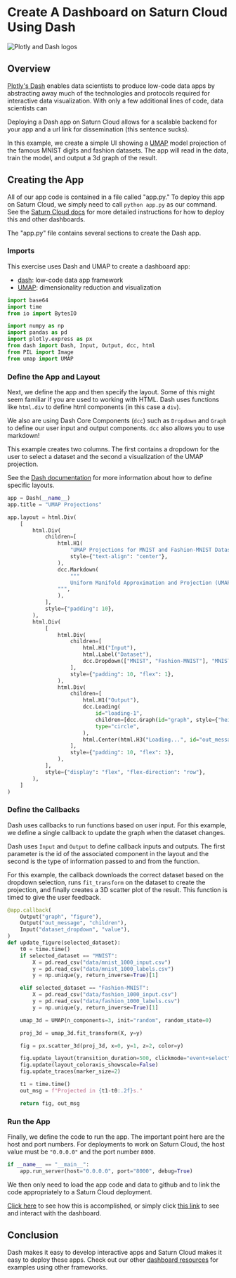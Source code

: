 # Create A Dashboard on Saturn Cloud Using Dash

![Plotly and Dash logos](https://saturn-public-assets.s3.us-east-2.amazonaws.com/example-resources/plotly_dash_logo.png)

## Overview
[Plotly's Dash](https://dash.plotly.com/) enables data scientists to produce low-code data apps by abstracting away much of the technologies and protocols required for interactive data visualization. With only a few additional lines of code, data scientists can 

Deploying a Dash app on Saturn Cloud allows for a scalable backend for your app and a url link for dissemination (this sentence sucks).

In this example, we create a simple UI showing a [UMAP](https://umap-learn.readthedocs.io/en/latest/) model projection of the famous MNIST digits and fashion datasets. The app will read in the data, train the model, and output a 3d graph of the result.

## Creating the App
All of our app code is contained in a file called "app.py." To deploy this app on Saturn Cloud, we simply need to call `python app.py` as our command. See the [Saturn Cloud docs](https://saturncloud.io/docs/examples/dashboards/dashboard/) for more detailed instructions for how to deploy this and other dashboards.

The "app.py" file contains several sections to create the Dash app. 

### Imports

This exercise uses Dash and UMAP to create a dashboard app:
* [dash](https://dash.plotly.com/): low-code data app framework
* [UMAP](https://umap-learn.readthedocs.io/en/latest/): dimensionality reduction and visualization

``` python
import base64
import time
from io import BytesIO

import numpy as np
import pandas as pd
import plotly.express as px
from dash import Dash, Input, Output, dcc, html
from PIL import Image
from umap import UMAP
```
### Define the App and Layout

Next, we define the app and then specify the layout. Some of this might seem familiar if you are used to working with HTML. Dash uses functions like `html.div` to define html components (in this case a `div`). 

We also are using Dash Core Components (`dcc`) such as `Dropdown` and `Graph` to define our user input and output components. `dcc` also allows you to use markdown!

This example creates two columns. The first contains a dropdown for the user to select a dataset and the second a visualization of the UMAP projection.

See the [Dash documentation](https://dash.plotly.com/) for more information about how to define specific layouts.

``` python
app = Dash(__name__)
app.title = "UMAP Projections"

app.layout = html.Div(
    [
        html.Div(
            children=[
                html.H1(
                    "UMAP Projections for MNIST and Fashion-MNIST Datasets",
                    style={"text-align": "center"},
                ),
                dcc.Markdown(
                    """
                    Uniform Manifold Approximation and Projection (UMAP) is a general-purpose dimension reduction algorithm. Similar to t-distributed stochastic neighbor embedding (t-SNE), you can use UMAP to visualize the relationships between datapoints. In this example, we are training a three-component UMAP model on MNIST datasets and then displaying the 3D graph of the result. The color of the point in the graph is based on the label. In the resulting graph, blobs of colors show that UMAP correctly clustered the datapoints.
                """,
                ),
            ],
            style={"padding": 10},
        ),
        html.Div(
            [
                html.Div(
                    children=[
                        html.H1("Input"),
                        html.Label("Dataset"),
                        dcc.Dropdown(["MNIST", "Fashion-MNIST"], "MNIST", id="dataset_dropdown"),
                    ],
                    style={"padding": 10, "flex": 1},
                ),
                html.Div(
                    children=[
                        html.H1("Output"),
                        dcc.Loading(
                            id="loading-1",
                            children=[dcc.Graph(id="graph", style={"height": "60vh"})],
                            type="circle",
                        ),
                        html.Center(html.H3("Loading...", id="out_message")),
                    ],
                    style={"padding": 10, "flex": 3},
                ),
            ],
            style={"display": "flex", "flex-direction": "row"},
        ),
    ]
)
```

### Define the Callbacks
Dash uses callbacks to run functions based on user input. For this example, we define a single callback to update the graph when the dataset changes.

Dash uses `Input` and `Output` to define callback inputs and outputs. The first parameter is the id of the associated component in the layout and the second is the type of information passed to and from the function.

For this example, the callback downloads the correct dataset based on the dropdown selection, runs `fit_transform` on the dataset to create the projection, and finally creates a 3D scatter plot of the result. This function is timed to give the user feedback. 

``` python
@app.callback(
    Output("graph", "figure"),
    Output("out_message", "children"),
    Input("dataset_dropdown", "value"),
)
def update_figure(selected_dataset):
    t0 = time.time()
    if selected_dataset == "MNIST":
        X = pd.read_csv("data/mnist_1000_input.csv")
        y = pd.read_csv("data/mnist_1000_labels.csv")
        y = np.unique(y, return_inverse=True)[1]

    elif selected_dataset == "Fashion-MNIST":
        X = pd.read_csv("data/fashion_1000_input.csv")
        y = pd.read_csv("data/fashion_1000_labels.csv")
        y = np.unique(y, return_inverse=True)[1]

    umap_3d = UMAP(n_components=3, init="random", random_state=0)

    proj_3d = umap_3d.fit_transform(X, y=y)

    fig = px.scatter_3d(proj_3d, x=0, y=1, z=2, color=y)

    fig.update_layout(transition_duration=500, clickmode="event+select")
    fig.update(layout_coloraxis_showscale=False)
    fig.update_traces(marker_size=2)

    t1 = time.time()
    out_msg = f"Projected in {t1-t0:.2f}s."

    return fig, out_msg
```

### Run the App

Finally, we define the code to run the app. The important point here are the host and port numbers. For deployments to work on Saturn Cloud, the host value must be `"0.0.0.0"` and the port number `8000`. 

``` python
if __name__ == "__main__":
    app.run_server(host="0.0.0.0", port="8000", debug=True)
```

We then only need to load the app code and data to github and to link the code appropriately to a Saturn Cloud deployment. 

[Click here]("https://app.community.saturncloud.org/dash/resources?recipeUrl=https://raw.githubusercontent.com/saturncloud/examples/main/examples/dashboard-dash/.saturn/saturn.json") to see how this is accomplished, or simply click [this link]() to see and interact with the dashboard. 

## Conclusion
Dash makes it easy to develop interactive apps and Saturn Cloud makes it easy to deploy these apps. Check out our other [dashboard resources](https://saturncloud.io/docs/examples/python/production/) for examples using other frameworks.
